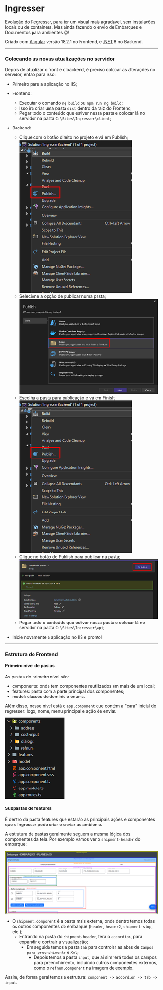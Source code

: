 # Ingresser

Evolução do Regresser, para ter um visual mais agradável, sem instalações locais ou de containers. Mas ainda fazendo o envio de Embarques e Documentos para ambientes 😊!

Criado com [Angular](https://github.com/angular/angular-cli) versão 18.2.1 no Frontend, e [.NET](https://dotnet.microsoft.com/pt-br/download/dotnet) 8 no Backend.

---

### Colocando as novas atualizações no servidor

Depois de atualizar o front e o backend, é preciso colocar as alterações no servidor, então para isso:

- Primeiro pare a aplicação no IIS;
- Frontend: 
  - Executar o comando `ng build` ou `npm run ng build`;
  - Isso irá criar uma pasta `dist` dentro da raiz do Frontend;
  - Pegar todo o conteúdo que estiver nessa pasta e colocar lá no servidor na pasta `C:\Sites\Ingresser\client`;

- Backend: 
  - Clique com o botão direito no projeto e vá em Publish;
  ![publish image](./readmeImages/publish.png)
  - Selecione a opção de publicar numa pasta;
  ![folder option](./readmeImages/folder.png)
  - Escolha a pasta para publicação e vá em Finish;
  ![finish publish](./readmeImages/publish.png)
  - Clique no botão de Publish para publicar na pasta;
  ![publish on folder](./readmeImages/publish-on-folder.png)
  - Pegar todo o conteúdo que estiver nessa pasta e colocar lá no servidor na pasta `C:\Sites\Ingresser\api`;
- Inicie novamente a aplicação no IIS e pronto!

---

### Estrutura do Frontend

#### Primeiro nível de pastas

As pastas do primeiro nível são:
- components: onde tem componentes reutilizados em mais de um local;
- features: pasta com a parte principal dos componentes;
- model: classes de domínio e enums.

Além disso, nesse nível está o `app.component` que contém a "cara" inicial do regresser: logo, nome, menu principal e ação de enviar.

![main folders](./readmeImages/main_folders.png)

#### Subpastas de features

É dentro da pasta features que estarão as principais ações e componentes que o Ingresser pode criar e enviar ao ambiente.

A estrutura de pastas geralmente seguem a mesma lógica dos componentes da tela. Por exemplo vamos ver o `shipment-header` do embarque:

![header component](./readmeImages/header-component.png)

- O `shipment.component` é a pasta mais externa, onde dentro temos todas os outros componentes do embarque (`header`, `header2`, `shipment-stop`, etc.);
  - Entrando na pasta do `shipment.header`, terá o `accordion`, para expandir e contrair a visualização;
     - Em seguida temos a pasta `tab` para controlar as abas de `Campos para preenchimento` e `Xml`;
       - Depois temos a pasta `input`, que ai sim terá todos os campos para preenchimento, incluindo outros componentes externos, como o `refnum.component` na imagem de exemplo.

Assim, de forma geral temos a estrutura: `component -> accordion -> tab -> input`.

